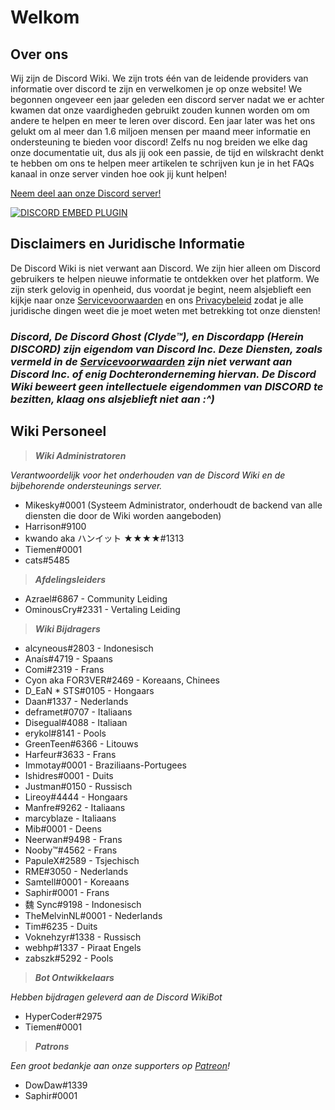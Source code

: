 <!-- TITLE: Dutch - Startpagina -->
<!-- SUBTITLE: Welkom bij de Discord Wiki! -->

# Welkom
## Over ons

Wij zijn de Discord Wiki. We zijn trots één van de leidende providers van informatie over discord te zijn en verwelkomen je op onze website! We begonnen ongeveer een jaar geleden een discord server nadat we er achter kwamen dat onze vaardigheden gebruikt zouden kunnen worden om om andere te helpen en meer te leren over discord. Een jaar later was het ons gelukt om al meer dan 1.6 miljoen mensen per maand meer informatie en ondersteuning te bieden voor discord! Zelfs nu nog breiden we elke dag onze documentatie uit, dus als jij ook een passie, de tijd en wilskracht denkt te hebben om ons te helpen meer artikelen te schrijven kun je in het FAQs kanaal in onze server vinden hoe ook jij kunt helpen!  

[Neem deel aan onze Discord server!](https://discord.gg/V6f8rZ2)

<a href="https://discord.gg/V6f8rZ2">![DISCORD EMBED PLUGIN](https://discordapp.com/api/guilds/367460196148183040/widget.png?style=banner2)</a>

## Disclaimers en Juridische Informatie
De Discord Wiki is niet verwant aan Discord. We zijn hier alleen om Discord gebruikers te helpen nieuwe informatie te ontdekken over het platform. We zijn sterk gelovig in openheid, dus voordat je begint, neem alsjeblieft een kijkje naar onze [Servicevoorwaarden](/terms) en ons [Privacybeleid](/privacy) zodat je alle juridische dingen weet die je moet weten met betrekking tot onze diensten!

### ***Discord, De Discord Ghost (Clyde™), en Discordapp (Herein DISCORD) zijn eigendom van Discord Inc. Deze Diensten, zoals vermeld in de [Servicevoorwaarden](/terms) zijn niet verwant aan Discord Inc. of enig Dochteronderneming hiervan. De Discord Wiki beweert geen intellectuele eigendommen van DISCORD te bezitten, klaag ons alsjeblieft niet aan :^)***

## Wiki Personeel
> ***Wiki Administratoren***

*Verantwoordelijk voor het onderhouden van de Discord Wiki en de bijbehorende ondersteunings server.*

* Mikesky#0001 (Systeem Administrator, onderhoudt de backend van alle diensten die door de Wiki worden aangeboden)
* Harrison#9100
* kwando aka ハンイット ★★★★#1313
* Tiemen#0001
* cats#5485

>***Afdelingsleiders***

* Azrael#6867 - Community Leiding
* OminousCry#2331 - Vertaling Leiding

> ***Wiki Bijdragers***

* alcyneous#2803 - Indonesisch
* Anaís#4719 - Spaans
* Comi#2319 - Frans
* Cyon aka FOR3VER#2469 - Koreaans, Chinees
* D_EaN * STS#0105 - Hongaars
* Daan#1337 - Nederlands
* deframet#0707 - Italiaans
* Disegual#4088 - Italiaan
* erykol#8141 - Pools
* GreenTeen#6366 - Litouws
* Harfeur#3633 - Frans
* Immotay#0001 - Braziliaans-Portugees
* Ishidres#0001 - Duits
* Justman#0150 - Russisch
* Lireoy#4444 - Hongaars
* Manfre#9262 - Italiaans
* marcyblaze - Italiaans
* Mib#0001 - Deens
* Neerwan#9498 - Frans
* Nooby™#4562 - Frans
* PapuleX#2589 - Tsjechisch
* RME#3050 - Nederlands
* Samtell#0001 - Koreaans
* Saphir#0001 - Frans
* 魏 Sync#9198 - Indonesisch
* TheMelvinNL#0001 - Nederlands
* Tim#6235 - Duits
* Voknehzyr#1338 - Russisch
* webhp#1337 - Piraat Engels
* zabszk#5292 - Pools

> ***Bot Ontwikkelaars***

*Hebben bijdragen geleverd aan de Discord WikiBot*

* HyperCoder#2975
* Tiemen#0001

> ***Patrons***

*Een groot bedankje aan onze supporters op [Patreon](https://www.patreon.com/TheDiscordWiki)!*

* DowDaw#1339
* Saphir#0001